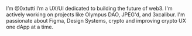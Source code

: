 I’m @0xtutti
I’m a UX/UI dedicated to building the future of web3.
I'm actively working on projects like Olympus DAO, JPEG'd, and 3xcalibur.
I'm passionate about Figma, Design Systems, crypto and improving crypto UX one dApp at a time.

<!---
0xtutti/0xtutti is a ✨ special ✨ repository because its `README.md` (this file) appears on your GitHub profile.
You can click the Preview link to take a look at your changes.
--->
